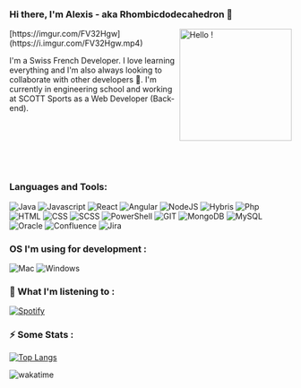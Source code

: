 ### Hi there, I'm Alexis - aka Rhombicdodecahedron 👋

<img align='right' src="" width="200" alt="Hello !">
[https://imgur.com/FV32Hgw](https://i.imgur.com/FV32Hgw.mp4)
<p>I'm a Swiss French Developer. I love learning everything and I'm also always looking to collaborate with other developers 👯. I'm currently in engineering school and working at SCOTT Sports as a Web Developer (Back-end).</p>

<br/><br/><br/><br/><br/>

### Languages and Tools:

![Java](https://img.shields.io/badge/-Java-000000?style=flat&logo=JAVA)
![Javascript](https://img.shields.io/badge/-Javascript-000000?style=flat&logo=Javascript)
![React](https://img.shields.io/badge/-ReactJS-000000?style=flat&logo=React)
![Angular](https://img.shields.io/badge/-Angular-000000?style=flat&logo=Angular&logoColor=red)
![NodeJS](https://img.shields.io/badge/-Node.js-000000?style=flat&logo=Node.js)
![Hybris](https://img.shields.io/badge/-SAP-000000?style=flat&logo=SAP)
![Php](https://img.shields.io/badge/-PHP-000000?style=flat&logo=PHP)
![HTML](https://img.shields.io/badge/-HTML-000000?style=flat&logo=HTML5)
![CSS](https://img.shields.io/badge/-CSS-000000?style=flat&logo=CSS3&logoColor=blue)
![SCSS](https://img.shields.io/badge/-SASS-000000?style=flat&logo=SASS)
![PowerShell](https://img.shields.io/badge/-PowerShell-000000?style=flat&logo=PowerShell)
![GIT](https://img.shields.io/badge/-Git-000000?style=flat&logo=GIT)
![MongoDB](https://img.shields.io/badge/-MongoDB-000000?style=flat&logo=MongoDB)
![MySQL](https://img.shields.io/badge/-MySQL-000000?style=flat&logo=MySQL)
![Oracle](https://img.shields.io/badge/-Oracle-000000?style=flat&logo=Oracle)
![Confluence](https://img.shields.io/badge/-Confluence-000000?style=flat&logo=Confluence)
![Jira](https://img.shields.io/badge/-Jira-000000?style=flat&logo=Jira)

### OS I'm using for development :

![Mac](https://img.shields.io/badge/-Mac-000000?style=flat&logo=Apple)
![Windows](https://img.shields.io/badge/-Windows-000000?style=flat&logo=Windows&logoColor=blue)
<br/>

### 🎵 What I'm listening to :

[![Spotify](https://novatorem-git-master-rhombicdodecahedron.vercel.app/api/spotify)](https://open.spotify.com/user/9evkbt3tb0jf9ia37i6yn3w91)

### ⚡ Some Stats  :

[![Top Langs](https://github-readme-stats.vercel.app/api/top-langs/?username=rhombicdodecahedron&layout=compact)](https://github.com/anuraghazra/github-readme-stats)

![wakatime](https://wakatime.com/badge/user/a216b24f-9168-496b-a4a4-2c5f5c5ecea4.svg)




